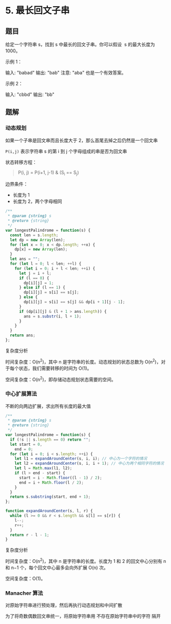 # 5. 最长回文子串

## 题目

给定一个字符串 s，找到 s 中最长的回文子串。你可以假设  s 的最大长度为 1000。

示例 1：

输入: "babad"
输出: "bab"
注意: "aba" 也是一个有效答案。

示例 2：

输入: "cbbd"
输出: "bb"

## 题解

### 动态规划

如果一个子串是回文串而且长度大于 2，那么首尾去掉之后仍然是一个回文串

`P(i,j)` 表示字符串 s 的第 i 到 j 个字母组成的串是否为回文串

状态转移方程：

> P(i, j) = P(i+1, j-1) & (S<sub>i</sub> == S<sub>j</sub>)

边界条件：

- 长度为 1
- 长度为 2，两个字母相同

```js
/**
 * @param {string} s
 * @return {string}
 */
var longestPalindrome = function(s) {
  const len = s.length;
  let dp = new Array(len);
  for (let x = 0; x < dp.length; ++x) {
    dp[x] = new Array(len);
  }
  let ans = "";
  for (let l = 0; l < len; ++l) {
    for (let i = 0; i + l < len; ++i) {
      let j = i + l;
      if (l == 0) {
        dp[i][j] = 1;
      } else if (l == 1) {
        dp[i][j] = s[i] == s[j];
      } else {
        dp[i][j] = s[i] == s[j] && dp[i + 1][j - 1];
      }
      if (dp[i][j] & (l + 1 > ans.length)) {
        ans = s.substr(i, l + 1);
      }
    }
  }
  return ans;
};
```

复杂度分析

时间复杂度：O(n<sup>2</sup>)，其中 n 是字符串的长度。动态规划的状态总数为 O(n<sup>2</sup>)，对于每个状态，我们需要转移的时间为 O(1)。

空间复杂度：O(n<sup>2</sup>)，即存储动态规划状态需要的空间。

### 中心扩展算法

不断的向两边扩展，求出所有长度的最大值

```js
/**
 * @param {string} s
 * @return {string}
 */
var longestPalindrome = function(s) {
  if (!s || s.length == 0) return "";
  let start = 0,
    end = 0;
  for (let i = 0; i < s.length; ++i) {
    let l1 = expandAroundCenter(s, i, i); // 中心为一个字符的情况
    let l2 = expandAroundCenter(s, i, i + 1); // 中心为两个相同字符的情况
    let l = Math.max(l1, l2);
    if (l > end - start) {
      start = i - Math.floor((l - 1) / 2);
      end = i + Math.floor(l / 2);
    }
  }
  return s.substring(start, end + 1);
};

function expandAroundCenter(s, l, r) {
  while (l >= 0 && r < s.length && s[l] == s[r]) {
    l--;
    r++;
  }
  return r - l - 1;
}
```

复杂度分析

时间复杂度：O(n<sup>2</sup>)，其中 n 是字符串的长度。长度为 1 和 2 的回文中心分别有 n 和 n−1 个，每个回文中心最多会向外扩展 O(n) 次。

空间复杂度：O(1)。

### Manacher 算法

对原始字符串进行预处理，然后再执行动态规划和中间扩散

为了将奇数偶数回文串统一，将原始字符串用 不存在原始字符串中的字符 隔开
